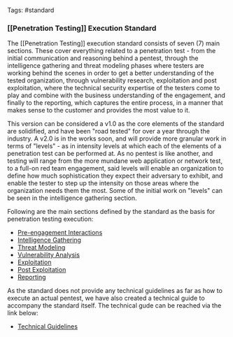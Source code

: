 Tags: #standard 

### [[Penetration Testing]] Execution Standard

The [[Penetration Testing]] execution standard consists of seven (7) main sections. These cover everything related to a penetration test - from the initial communication and reasoning behind a pentest, through the intelligence gathering and threat modeling phases where testers are working behind the scenes in order to get a better understanding of the tested organization, through vulnerability research, exploitation and post exploitation, where the technical security expertise of the testers come to play and combine with the business understanding of the engagement, and finally to the reporting, which captures the entire process, in a manner that makes sense to the customer and provides the most value to it.

This version can be considered a v1.0 as the core elements of the standard are solidified, and have been "road tested" for over a year through the industry. A v2.0 is in the works soon, and will provide more granular work in terms of "levels" - as in intensity levels at which each of the elements of a penetration test can be performed at. As no pentest is like another, and testing will range from the more mundane web application or network test, to a full-on red team engagement, said levels will enable an organization to define how much sophistication they expect their adversary to exhibit, and enable the tester to step up the intensity on those areas where the organization needs them the most. Some of the initial work on "levels" can be seen in the intelligence gathering section.

Following are the main sections defined by the standard as the basis for penetration testing execution:

-   [Pre-engagement Interactions](http://www.pentest-standard.org/index.php/Pre-engagement "Pre-engagement")
-   [Intelligence Gathering](http://www.pentest-standard.org/index.php/Intelligence_Gathering "Intelligence Gathering")
-   [Threat Modeling](http://www.pentest-standard.org/index.php/Threat_Modeling "Threat Modeling")
-   [Vulnerability Analysis](http://www.pentest-standard.org/index.php/Vulnerability_Analysis "Vulnerability Analysis")
-   [Exploitation](http://www.pentest-standard.org/index.php/Exploitation "Exploitation")
-   [Post Exploitation](http://www.pentest-standard.org/index.php/Post_Exploitation "Post Exploitation")
-   [Reporting](http://www.pentest-standard.org/index.php/Reporting "Reporting")

As the standard does not provide any technical guidelines as far as how to execute an actual pentest, we have also created a technical guide to accompany the standard itself. The technical gude can be reached via the link below:

-   [Technical Guidelines](http://www.pentest-standard.org/index.php/PTES_Technical_Guidelines "PTES Technical Guidelines")
